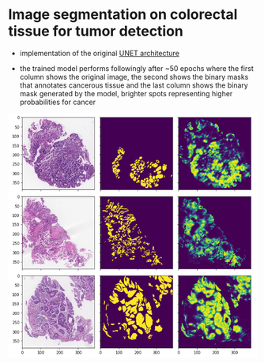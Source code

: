 # Image segmentation on colorectal tissue for tumor detection

* implementation of the original [UNET architecture](https://arxiv.org/pdf/1505.04597.pdf)

* the trained model performs followingly after ~50 epochs
where the first column shows the original image, the second shows the binary masks that annotates cancerous tissue and the last column shows the binary mask generated by the model, brighter spots representing higher probabilities for cancer

![trained-model](./trained-model.png)
